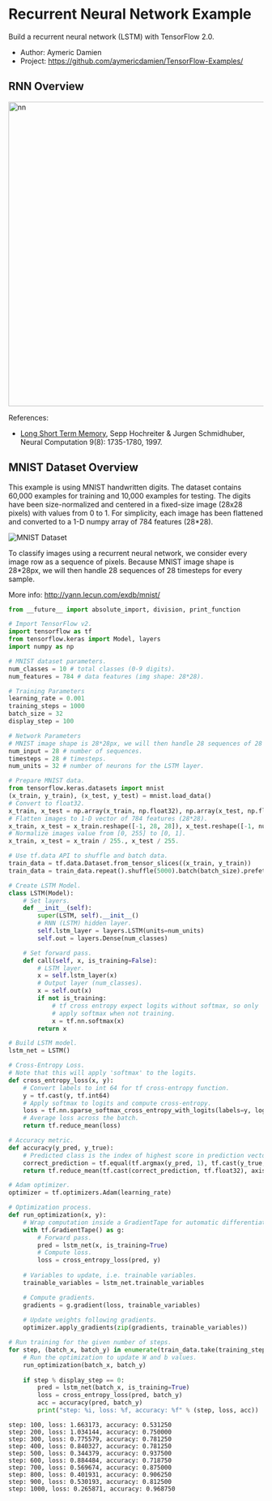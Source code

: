 # Recurrent Neural Network Example

Build a recurrent neural network (LSTM) with TensorFlow 2.0.

- Author: Aymeric Damien
- Project: https://github.com/aymericdamien/TensorFlow-Examples/

## RNN Overview

<img src="http://colah.github.io/posts/2015-08-Understanding-LSTMs/img/RNN-unrolled.png" alt="nn" style="width: 600px;"/>

References:
- [Long Short Term Memory](http://deeplearning.cs.cmu.edu/pdfs/Hochreiter97_lstm.pdf), Sepp Hochreiter & Jurgen Schmidhuber, Neural Computation 9(8): 1735-1780, 1997.

## MNIST Dataset Overview

This example is using MNIST handwritten digits. The dataset contains 60,000 examples for training and 10,000 examples for testing. The digits have been size-normalized and centered in a fixed-size image (28x28 pixels) with values from 0 to 1. For simplicity, each image has been flattened and converted to a 1-D numpy array of 784 features (28*28).

![MNIST Dataset](http://neuralnetworksanddeeplearning.com/images/mnist_100_digits.png)

To classify images using a recurrent neural network, we consider every image row as a sequence of pixels. Because MNIST image shape is 28*28px, we will then handle 28 sequences of 28 timesteps for every sample.

More info: http://yann.lecun.com/exdb/mnist/


```python
from __future__ import absolute_import, division, print_function

# Import TensorFlow v2.
import tensorflow as tf
from tensorflow.keras import Model, layers
import numpy as np
```


```python
# MNIST dataset parameters.
num_classes = 10 # total classes (0-9 digits).
num_features = 784 # data features (img shape: 28*28).

# Training Parameters
learning_rate = 0.001
training_steps = 1000
batch_size = 32
display_step = 100

# Network Parameters
# MNIST image shape is 28*28px, we will then handle 28 sequences of 28 timesteps for every sample.
num_input = 28 # number of sequences.
timesteps = 28 # timesteps.
num_units = 32 # number of neurons for the LSTM layer.
```


```python
# Prepare MNIST data.
from tensorflow.keras.datasets import mnist
(x_train, y_train), (x_test, y_test) = mnist.load_data()
# Convert to float32.
x_train, x_test = np.array(x_train, np.float32), np.array(x_test, np.float32)
# Flatten images to 1-D vector of 784 features (28*28).
x_train, x_test = x_train.reshape([-1, 28, 28]), x_test.reshape([-1, num_features])
# Normalize images value from [0, 255] to [0, 1].
x_train, x_test = x_train / 255., x_test / 255.
```


```python
# Use tf.data API to shuffle and batch data.
train_data = tf.data.Dataset.from_tensor_slices((x_train, y_train))
train_data = train_data.repeat().shuffle(5000).batch(batch_size).prefetch(1)
```


```python
# Create LSTM Model.
class LSTM(Model):
    # Set layers.
    def __init__(self):
        super(LSTM, self).__init__()
        # RNN (LSTM) hidden layer.
        self.lstm_layer = layers.LSTM(units=num_units)
        self.out = layers.Dense(num_classes)

    # Set forward pass.
    def call(self, x, is_training=False):
        # LSTM layer.
        x = self.lstm_layer(x)
        # Output layer (num_classes).
        x = self.out(x)
        if not is_training:
            # tf cross entropy expect logits without softmax, so only
            # apply softmax when not training.
            x = tf.nn.softmax(x)
        return x

# Build LSTM model.
lstm_net = LSTM()
```


```python
# Cross-Entropy Loss.
# Note that this will apply 'softmax' to the logits.
def cross_entropy_loss(x, y):
    # Convert labels to int 64 for tf cross-entropy function.
    y = tf.cast(y, tf.int64)
    # Apply softmax to logits and compute cross-entropy.
    loss = tf.nn.sparse_softmax_cross_entropy_with_logits(labels=y, logits=x)
    # Average loss across the batch.
    return tf.reduce_mean(loss)

# Accuracy metric.
def accuracy(y_pred, y_true):
    # Predicted class is the index of highest score in prediction vector (i.e. argmax).
    correct_prediction = tf.equal(tf.argmax(y_pred, 1), tf.cast(y_true, tf.int64))
    return tf.reduce_mean(tf.cast(correct_prediction, tf.float32), axis=-1)

# Adam optimizer.
optimizer = tf.optimizers.Adam(learning_rate)
```


```python
# Optimization process. 
def run_optimization(x, y):
    # Wrap computation inside a GradientTape for automatic differentiation.
    with tf.GradientTape() as g:
        # Forward pass.
        pred = lstm_net(x, is_training=True)
        # Compute loss.
        loss = cross_entropy_loss(pred, y)
        
    # Variables to update, i.e. trainable variables.
    trainable_variables = lstm_net.trainable_variables

    # Compute gradients.
    gradients = g.gradient(loss, trainable_variables)
    
    # Update weights following gradients.
    optimizer.apply_gradients(zip(gradients, trainable_variables))
```


```python
# Run training for the given number of steps.
for step, (batch_x, batch_y) in enumerate(train_data.take(training_steps), 1):
    # Run the optimization to update W and b values.
    run_optimization(batch_x, batch_y)
    
    if step % display_step == 0:
        pred = lstm_net(batch_x, is_training=True)
        loss = cross_entropy_loss(pred, batch_y)
        acc = accuracy(pred, batch_y)
        print("step: %i, loss: %f, accuracy: %f" % (step, loss, acc))
```

    step: 100, loss: 1.663173, accuracy: 0.531250
    step: 200, loss: 1.034144, accuracy: 0.750000
    step: 300, loss: 0.775579, accuracy: 0.781250
    step: 400, loss: 0.840327, accuracy: 0.781250
    step: 500, loss: 0.344379, accuracy: 0.937500
    step: 600, loss: 0.884484, accuracy: 0.718750
    step: 700, loss: 0.569674, accuracy: 0.875000
    step: 800, loss: 0.401931, accuracy: 0.906250
    step: 900, loss: 0.530193, accuracy: 0.812500
    step: 1000, loss: 0.265871, accuracy: 0.968750

